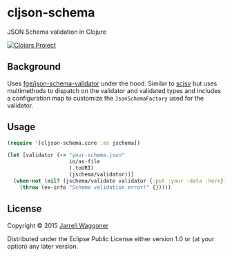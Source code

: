 # cljson-schema

JSON Schema validation in Clojure

[![Clojars Project](http://clojars.org/com.malloc47/cljson-schema/latest-version.svg)](http://clojars.org/com.malloc47/cljson-schema)

## Background

Uses
[fge/json-schema-validator](https://github.com/fge/json-schema-validator)
under the hood. Similar to [scjsv](https://github.com/metosin/scjsv)
but uses multimethods to dispatch on the validator and validated types
and includes a configuration map to customize the `JsonSchemaFactory`
used for the validator.

## Usage

```clojure
(require '[cljson-schema.core :as jschema])

(let [validator (-> "your-schema.json"
                    io/as-file
                    (.toURI)
                    (jschema/validator))]
  (when-not (nil? (jschema/validate validator {:put :your :data :here}))
    (throw (ex-info "Schema validation error!" {}))))
```

## License

Copyright © 2015 [Jarrell Waggoner](http://www.malloc47.com)

Distributed under the Eclipse Public License either version 1.0 or (at
your option) any later version.
